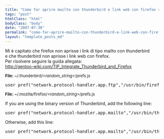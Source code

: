 ```yaml
---
title: "Come far aprire mailto con thunderbird e link web con firefox rispettivamente"
tags: "post"
htmlClass: "html"
bodyClass: "body"
date: "2007-07-30"
permalink: "come-far-aprire-mailto-con-thunderbird-e-link-web-con-firefox-rispettivamente/"
layout: "template_posts_md"
---
```

<p>Mi &egrave; capitato che firefox non aprisse i link di tipo mailto con thunderbird<br /> e che thunderbird non aprisse i link web con firefox.<br /> Per risolvere seguire la guida allegata:<br /> <a href="http://gentoo-wiki.com/TIP_Integrate_Thunderbird_and_Firefox">http://gentoo-wiki.com/TIP_Integrate_Thunderbird_and_Firefox</a></p>
<p> <font size="-1"><b>File:</b> ~/.thunderbird/<i>&lt;random_string&gt;</i>/prefs.js</font> </p>
<div class="scroll">
<pre>user_pref("network.protocol-handler.app.ftp","/usr/bin/firefox"); user_pref("network.protocol-handler.app.http","/usr/bin/firefox"); user_pref("network.protocol-handler.app.https","/usr/bin/firefox"); </pre>
</p></div>
<p> <font size="-1"><b>File:</b> ~/.mozilla/firefox/<i>&lt;random_string&gt;</i>/prefs.js</font> </p>
<div class="scroll">
<p>If you are using the binary version of Thunderbird, add the following line: </p>
<pre>user_pref("network.protocol-handler.app.mailto","/usr/bin/thunderbird-bin");</pre>
<p>Otherwise, add this line: </p>
<pre>user_pref("network.protocol-handler.app.mailto","/usr/bin/thunderbird");</pre>
</p></div>
<p></p>
